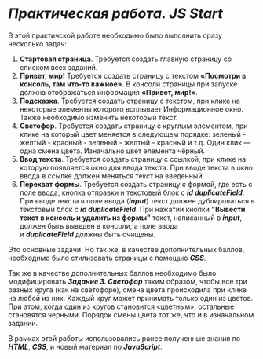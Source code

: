# ***Практическая работа. JS Start***
В этой практичской работе необходимо было выполнить сразу несколько задач:
1. **Стартовая страница**. Требуется создать главную страницу со списком всех заданий.
2. **Привет, мир!** Требуется создать страницу с текстом **«Посмотри в консоль, там что-то важное»**. В консоли страницы при запуске должна отображаться информация **«Привет, мир!»**.
3. **Подсказка**. Требуется создать страницу с текстом, при клике на некоторые элементы которого всплывает Информационное окно. Также необходимо изменить некоторый текст.
4. **Светофор**. Требуется создать страницу с круглым элементом, при клике на который цвет меняется в следующем порядке: зеленый - желтый - красный - зеленый - желтый - красный и т.д. Один клик — одна смена цвета. Изначально цвет элемента чёрный.
5. **Ввод текста**. Требуется создать страницу с ссылкой, при клике на которую появляется окно для ввода текста. При вводе текста в окно ввода в ссылке должен меняться текст на введенный.
6. **Перехват формы**. Требуется создать страницу с формой, где есть с поле ввода, кнопка отправки и текстовый блок с ***id duplicateField***. При вводе текста в поле ввода (***input***) текст должен дублироваться в текстовый блок с ***id duplicateField***. При нажатии кнопки **"Вывести текст в консоль и удалить из формы"** текст, написанный в ***input***, должен быть выведен в консоли, а поле ввода и ***duplicateField*** должны быть очищены.

Это основные задачи. Но так же, в качестве дополнительных баллов, необходимо было стилизовать страницы с помощью ***CSS***. 

Так же в качестве дополнительных баллов необходимо было модифицировать ***Задание 3. Светофор*** таким образом, чтобы все три разных круга (как на светофоре), смена цвета происходила при клике на любой из них. Каждый круг может принимать только один из цветов. При этом, когда один из кругов становится «цветным», остальные становятся черными. Порядок смены цвета тот же, что и в изначальном задании. 

В рамках этой работы использовались ранее полученные знания по ***HTML***, ***CSS***, и новый материал по ***JavaScript***.